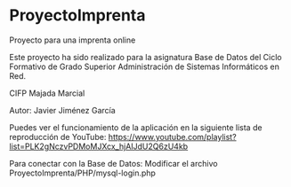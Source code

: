 # ProyectoImprenta
Proyecto para una imprenta online

Este proyecto ha sido realizado para la asignatura Base de Datos
del Ciclo Formativo de Grado Superior
Administración de Sistemas Informáticos en Red.

CIFP Majada Marcial

Autor: Javier Jiménez García

Puedes ver el funcionamiento de la aplicación en la siguiente lista de reproducción de YouTube:
https://www.youtube.com/playlist?list=PLK2gNczvPDMoMJXcx_hjAIJdU2Q6zU4kb

Para conectar con la Base de Datos:
Modificar el archivo ProyectoImprenta/PHP/mysql-login.php
